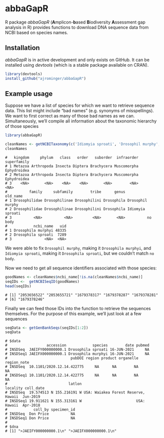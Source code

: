 <!-- README.md is generated from README.Rmd. Please edit that file -->

# abbaGapR

R package *abbaGapR* (**A**mplicon-**b**ased **B**iodiversity
**A**ssessment gap analysis in R) provides functions to download DNA
sequence data from NCBI based on species names.

## Installation

*abbaGapR* is in active development and only exists on GitHub. It can be
installed using *devtools* (which is a stable package available on
CRAN).

``` r
library(devtools)
install_github("ajrominger/abbaGapR")
```

## Example usage

Suppose we have a list of species for which we want to retrieve sequence
data. This list might include “bad names” (e.g. synonyms of
misspellings). We want to first correct as many of those bad names as we
can. Simultaneously, we’ll compile all information about the taxonomic
hierarchy of those species

``` r
library(abbaGapR)

cleanNames <- getNCBITaxonomy(c('Idiomyia sproati', 'Drosophil murphy', 'no body'))
cleanNames
```

    #   kingdom     phylum   class   order   suborder  infraorder superfamily
    # 1 Metazoa Arthropoda Insecta Diptera Brachycera Muscomorpha Ephydroidea
    # 2 Metazoa Arthropoda Insecta Diptera Brachycera Muscomorpha Ephydroidea
    # 3    <NA>       <NA>    <NA>    <NA>       <NA>        <NA>        <NA>
    #          family     subfamily        tribe      genus         old_name
    # 1 Drosophilidae Drosophilinae Drosophilini Drosophila Drosophil murphy
    # 2 Drosophilidae Drosophilinae Drosophilini Drosophila Idiomyia sproati
    # 3          <NA>          <NA>         <NA>       <NA>          no body
    #            ncbi_name   uid
    # 1 Drosophila murphyi 48335
    # 2 Drosophila sproati  7289
    # 3               <NA>  <NA>

We were able to fix `Drosophil murphy`, making it `Drosophila murphyi`,
and `Idiomyia sproati`, making it `Drosophila sproati`, but we couldn’t
match `no body`.

Now we need to get all sequence identifiers associated with those
species:

``` r
goodNames <- cleanNames$ncbi_name[!is.na(cleanNames$ncbi_name)]
seqIDs <-  getNCBISeqID(goodNames)
head(seqIDs)
```

    # [1] "2053656522" "2053655721" "1679378317" "1679378287" "1679378281"
    # [6] "1679378246"

Finally we can feed those IDs into the function to retrieve the
sequences themselves. For the purpose of this example, we’ll just look
at a few sequences

``` r
seqData <- getGenBankSeqs(seqIDs[1:2])
seqData
```

    # $data
    #                  accession            species        date pubmed
    # INSDSeq  JAEIFY000000000.1 Drosophila sproati 16-JUN-2021     NA
    # INSDSeq1 JAEIFX000000000.1 Drosophila murphyi 16-JUN-2021     NA
    #                             pubDOI region product organelle region_note
    # INSDSeq  10.1101/2020.12.14.422775     NA      NA        NA          NA
    # INSDSeq1 10.1101/2020.12.14.422775     NA      NA        NA          NA
    #                            latlon                            locality coll_date
    # INSDSeq  19.574513 N 155.216191 W USA: Waiakea Forest Reserve, Hawaii  Jun-2019
    # INSDSeq1 19.911621 N 155.313161 W                         USA: Hawaii  Apr-2018
    #            coll_by specimen_id
    # INSDSeq  Don Price          NA
    # INSDSeq1 Don Price          NA
    # 
    # $dna
    # [1] ">JAEIFY000000000.1\n" ">JAEIFX000000000.1\n"
